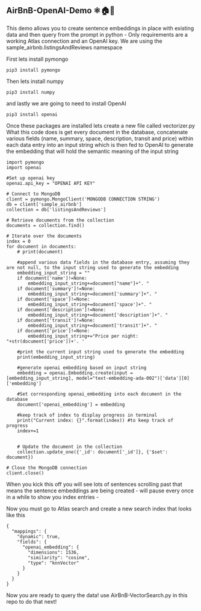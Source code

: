 ## AirBnB-OpenAI-Demo ⚛️🏠🧠
This demo allows you to create sentence embeddings in place with existing data and then query from the prompt in python - Only requirements are a working Atlas connection and an OpenAI key.
We are using the sample_airbnb.listingsAndReviews namespace

First lets install pymongo
```
pip3 install pymongo
```

Then lets install numpy
```
pip3 install numpy
```
and lastly we are going to need to install OpenAI
```
pip3 install openai
```
Once these packages are installed lets create a new file called vectorizer.py 
What this code does is get every document in the database, concatenate various fields (name, summary, space, 
description, transit and price) within each data entry into an input string which is then fed to OpenAI to generate 
the embedding that will hold the semantic meaning of the input string

```
import pymongo
import openai

#Set up openai key
openai.api_key = "OPENAI API KEY"

# Connect to MongoDB
client = pymongo.MongoClient('MONGODB CONNECTION STRING')
db = client['sample_airbnb']
collection = db['listingsAndReviews']

# Retrieve documents from the collection
documents = collection.find()

# Iterate over the documents
index = 0
for document in documents:
    # print(document)

    #append various data fields in the database entry, assuming they are not null, to the input string used to generate the embedding
    embedding_input_string = ""
    if document['name']!=None:
        embedding_input_string+=document["name"]+". "
    if document['summary']!=None:
        embedding_input_string+=document['summary']+". "
    if document['space']!=None:
        embedding_input_string+=document['space']+". "
    if document['description']!=None:
        embedding_input_string+=document['description']+". "
    if document['transit']!=None:
        embedding_input_string+=document['transit']+". "
    if document['price']!=None:
        embedding_input_string+="Price per night: "+str(document['price'])+'. '
    
    #print the current input string used to generate the embedding
    print(embedding_input_string)

    #generate openai embedding based on input string
    embedding = openai.Embedding.create(input = [embedding_input_string], model="text-embedding-ada-002")['data'][0]['embedding']

    #Set corresponding openai_embedding into each document in the database
    document['openai_embedding'] = embedding

    #keep track of index to display progress in terminal
    print("Current index: {}".format(index)) #to keep track of progress
    index+=1


    # Update the document in the collection
    collection.update_one({'_id': document['_id']}, {'$set': document})

# Close the MongoDB connection
client.close()
```
When you kick this off you will see lots of sentences scrolling past that means the sentence embeddings are being created - will pause every once in a while
to show you index entries - 

Now you must go to Atlas search and create a new search index that looks like this

```
{
  "mappings": {
    "dynamic": true,
    "fields": {
      "openai_embedding": {
        "dimensions": 1536,
        "similarity": "cosine",
        "type": "knnVector"
      }
    }
  }
}
```
Now you are ready to query the data! use AirBnB-VectorSearch.py in this repo to do that next!



